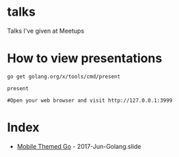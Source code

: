 # talks
Talks I've given at Meetups

# How to view presentations

```
go get golang.org/x/tools/cmd/present

present

#Open your web browser and visit http://127.0.0.1:3999
```

# Index

* [Mobile Themed Go](https://www.meetup.com/golang-syd/events/240572740/) - 2017-Jun-Golang.slide
